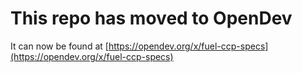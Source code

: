 # This repo has moved to OpenDev

It can now be found at [https://opendev.org/x/fuel-ccp-specs](https://opendev.org/x/fuel-ccp-specs)
